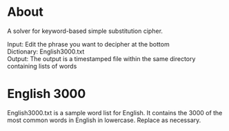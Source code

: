 # About
A solver for keyword-based simple substitution cipher.

Input: Edit the phrase you want to decipher at the bottom  
Dictionary: English3000.txt  
Output: The output is a timestamped file within the same directory containing lists of words  

# English 3000
English3000.txt is a sample word list for English. It contains the 3000 of the most common words in English in lowercase. Replace as necessary. 
